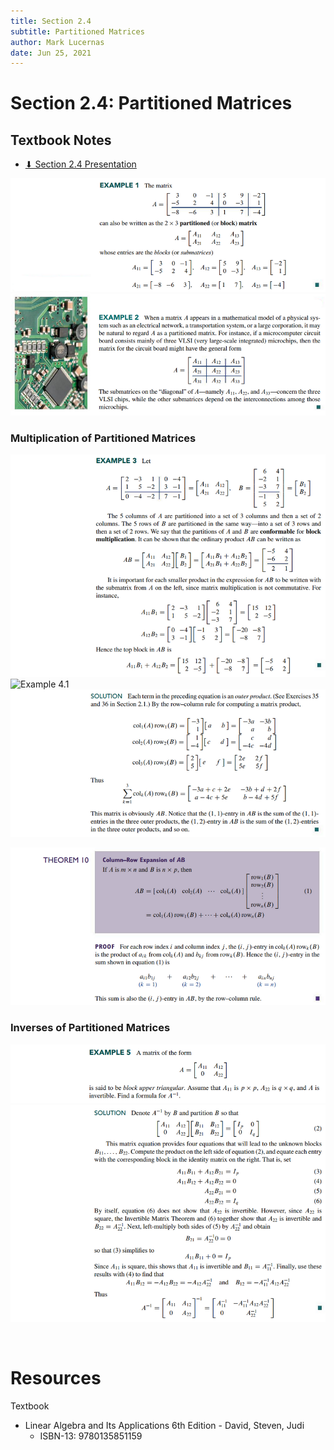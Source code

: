 ```yaml
---
title: Section 2.4
subtitle: Partitioned Matrices
author: Mark Lucernas
date: Jun 25, 2021
---
```



# Section 2.4: Partitioned Matrices

## Textbook Notes

- [⬇ Section 2.4 Presentation](file:../../../../../../files/summer-2021/MATH-254/notes/ch-2/sec_2-4/sec_2-4_presentation.pptx)

![Example 1](../../../../../../files/summer-2021/MATH-254/notes/ch-2/sec_2-4/sec_2-4_example_1.png)
![Example 2](../../../../../../files/summer-2021/MATH-254/notes/ch-2/sec_2-4/sec_2-4_example_2.png)

### Multiplication of Partitioned Matrices

![Example 3](../../../../../../files/summer-2021/MATH-254/notes/ch-2/sec_2-4/sec_2-4_example_3.png)
![Example 4.1](../../../../../../files/summer-2021/MATH-254/notes/ch-2/sec_2-4/sec_2-4_example_4-1.png)
![Example 4.2](../../../../../../files/summer-2021/MATH-254/notes/ch-2/sec_2-4/sec_2-4_example_4-2.png)

![Theorem 10](../../../../../../files/summer-2021/MATH-254/notes/ch-2/sec_2-4/sec_2-4_theorem_10.png)

### Inverses of Partitioned Matrices

![Example 5.1](../../../../../../files/summer-2021/MATH-254/notes/ch-2/sec_2-4/sec_2-4_example_5-1.png)
![Example 5.2](../../../../../../files/summer-2021/MATH-254/notes/ch-2/sec_2-4/sec_2-4_example_5-2.png)

<br>

# Resources

Textbook

+ Linear Algebra and Its Applications 6th Edition - David, Steven, Judi
  + ISBN-13: 9780135851159

